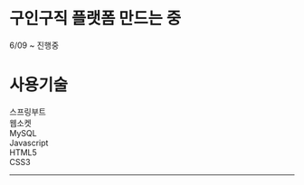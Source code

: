 # 구인구직 플랫폼 만드는 중
6/09 ~ 진행중
# 사용기술

스프링부트<br>
웹소켓<br>
MySQL<br>
Javascript<br>
HTML5<br>
CSS3<br>
<hr>
